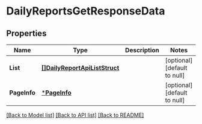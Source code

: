 # DailyReportsGetResponseData

## Properties
Name | Type | Description | Notes
------------ | ------------- | ------------- | -------------
**List** | [**[]DailyReportApiListStruct**](daily_report_api_list_struct.md) |  | [optional] [default to null]
**PageInfo** | [***PageInfo**](page_info.md) |  | [optional] [default to null]

[[Back to Model list]](../README.md#documentation-for-models) [[Back to API list]](../README.md#documentation-for-api-endpoints) [[Back to README]](../README.md)



